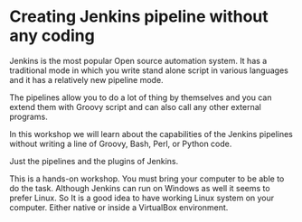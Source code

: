 # Creating Jenkins pipeline without any coding

Jenkins is the most popular Open source automation system. It has a traditional mode in which you write stand alone
script in various languages and it has a relatively new pipeline mode.

The pipelines allow you to do a lot of thing by themselves and you can extend them with Groovy script and can also
call any other external programs.

In this workshop we will learn about the capabilities of the Jenkins pipelines without writing a line of Groovy, Bash,
Perl, or Python code.

Just the pipelines and the plugins of Jenkins.

This is a hands-on workshop. You must bring your computer to be able to do the task. Although Jenkins can run on Windows as well it seems to prefer Linux.  So It is a good idea to have working
Linux system on your computer. Either native or inside a VirtualBox environment.
